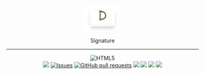 <p align="center">
<img width="100px"src="https://github.com/Deepam-Aggarwal/Deepam-Portfolio/blob/master/assets/DA.png" align="center" alt="Deepam-Portfolio" />
</p>
<p align="center">Signature</p><hr>
<p align="center">
<img alt="HTML5" src="https://img.shields.io/badge/html5%20-%23E34F26.svg?&style=for-the-badge&logo=html5&logoColor=white"/><br/>
<img src="https://img.shields.io/github/license/Deepam-Aggarwal/how-to-create-custom-mail-signature?color=blue&logo=GitHub"/>
<a href="https://github.com/Deepam-Aggarwal/how-to-create-custom-mail-signature/issues"><img alt="Issues" src="https://img.shields.io/github/issues/Deepam-Aggarwal/Deepam-Portfolio?logo=GitHub&color=blue" /></a>
<a href="https://github.com/Deepam-Aggarwal/how-to-create-custom-mail-signature/pulls"><img alt="GitHub pull requests" src="https://img.shields.io/github/issues-pr/Deepam-Aggarwal/Deepam-Portfolio?logo=GitHub&color=blue" /></a>
<a href="https://github.com/Deepam-Aggarwal/how-to-create-custom-mail-signature/pulls">
<img src="https://img.shields.io/github/issues-pr-closed/Deepam-Aggarwal/how-to-create-custom-mail-signature?color=blue&logo=GitHub"/></a>
<img src="https://img.shields.io/github/watchers/Deepam-Aggarwal/how-to-create-custom-mail-signature?logo=GitHub&style=flat"/>
<img src="https://img.shields.io/github/forks/Deepam-Aggarwal/how-to-create-custom-mail-signature?logo=GitHub&style=flat"/>
<img src="https://img.shields.io/github/languages/count/Deepam-Aggarwal/how-to-create-custom-mail-signature?logo=GitHub"/>
</p>
